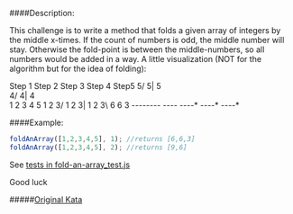 ####Description:

This challenge is to write a method that folds a given array of integers by the middle x-times.
If the count of numbers is odd, the middle number will stay. Otherwise the fold-point is between the middle-numbers, so all numbers would be added in a way.
A little visualization (NOT for the algorithm but for the idea of folding):

 Step 1         Step 2        Step 3       Step 4       Step5
                     5/           5|         5\
                    4/            4|          4\
1 2 3 4 5      1 2 3/         1 2 3|       1 2 3\       6 6 3
----*----      ----*          ----*        ----*        ----*

####Example:

```js
foldAnArray([1,2,3,4,5], 1); //returns [6,6,3]
foldAnArray([1,2,3,4,5], 2); //returns [9,6]
```

See [tests in fold-an-array_test.js](https://github.com/AlexVvx/code-wars/tree/master/katas/fold-an-array/fold-an-array_test.js)

Good luck

#####[Original Kata](http://www.codewars.com/kata/fold-an-array)
